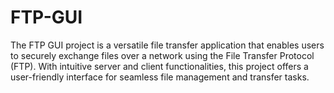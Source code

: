 # FTP-GUI
The FTP GUI project is a versatile file transfer application that enables users to securely exchange files over a network using the File Transfer Protocol (FTP). With intuitive server and client functionalities, this project offers a user-friendly interface for seamless file management and transfer tasks.
